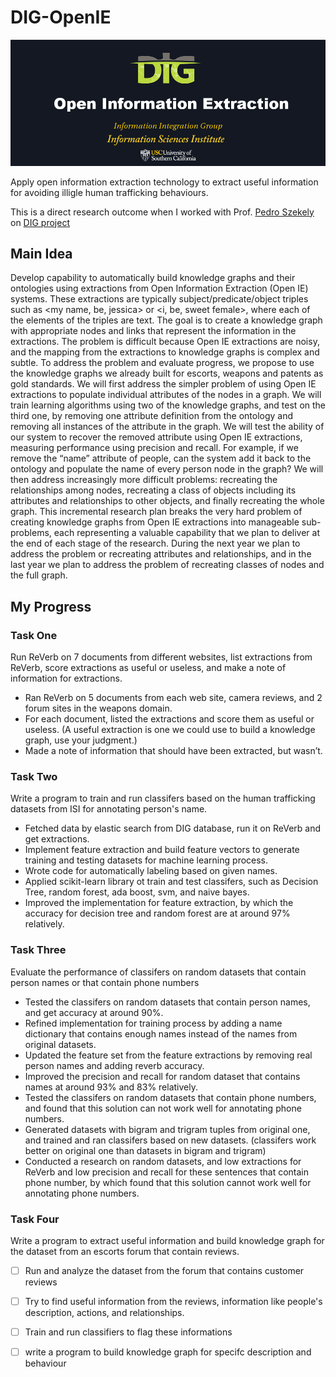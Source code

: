 # DIG-OpenIE

![openie_logo](./res/dig-openie.jpg)

Apply open information extraction technology to extract useful information for avoiding illigle human trafficking behaviours.

This is a direct research outcome when I worked with Prof. [Pedro Szekely](http://usc-isi-i2.github.io/szekely/) on [DIG project](http://usc-isi-i2.github.io/dig/)


## Main Idea

Develop capability to automatically build knowledge graphs and their ontologies using extractions from Open Information Extraction (Open IE) systems. These extractions are typically subject/predicate/object triples such as <my name, be, jessica> or <i, be, sweet female>, where each of the elements of the triples are text. The goal is to create a knowledge graph with appropriate nodes and links that represent the information in the extractions. The problem is difficult because Open IE extractions are noisy, and the mapping from the extractions to knowledge graphs is complex and subtle. To address the problem and evaluate progress, we propose to use the knowledge graphs we already built for escorts, weapons and patents as gold standards. We will first address the simpler problem of using Open IE extractions to populate individual attributes of the nodes in a graph. We will train learning algorithms using two of the knowledge graphs, and test on the third one, by removing one attribute definition from the ontology and removing all instances of the attribute in the graph. We will test the ability of our system to recover the removed attribute using Open IE extractions, measuring performance using precision and recall. For example, if we remove the “name” attribute of people, can the system add it back to the ontology and populate the name of every person node in the graph? We will then address increasingly more difficult problems: recreating the relationships among nodes, recreating a class of objects including its attributes and relationships to other objects, and finally recreating the whole graph. This incremental research plan breaks the very hard problem of creating knowledge graphs from Open IE extractions into manageable sub-problems, each representing a valuable capability that we plan to deliver at the end of each stage of the research. During the next year we plan to address the problem or recreating attributes and relationships, and in the last year we plan to address the problem of recreating classes of nodes and the full graph.


## My Progress

### Task One

Run ReVerb on 7 documents from different websites, list extractions from ReVerb, score extractions as useful or useless, and make a note of information for extractions.

- Ran ReVerb on 5 documents from each web site, camera reviews, and 2 forum sites in the weapons domain.
- For each document, listed the extractions and score them as useful or useless. (A useful extraction is one we could use to build a knowledge graph, use your judgment.)
- Made a note of information that should have been extracted, but wasn’t.

### Task Two

Write a program to train and run classifers based on the human trafficking datasets from ISI for annotating person's name.

- Fetched data by elastic search from DIG database, run it on ReVerb and get extractions.
- Implement feature extraction and build feature vectors to generate training and testing datasets for machine learning process.
- Wrote code for automatically labeling based on given names.
- Applied scikit-learn library ot train and test classifers, such as Decision Tree, random forest, ada boost, svm, and naive bayes.
- Improved the implementation for feature extraction, by which the accuracy for decision tree and random forest are at around 97% relatively.

### Task Three

Evaluate the performance of classifers on random datasets that contain person names or that contain phone numbers

- Tested the classifers on random datasets that contain person names, and get accuracy at around 90%.
- Refined implementation for training process by adding a name dictionary that contains enough names instead of the names from original datasets.
- Updated the feature set from the feature extractions by removing real person names and adding reverb accuracy.
- Improved the precision and recall for random dataset that contains names at around 93% and 83% relatively.
- Tested the classifers on random datasets that contain phone numbers, and found that this solution can not work well for annotating phone numbers.
- Generated datasets with bigram and trigram tuples from original one, and trained and ran classifers based on new datasets. (classifers work better on original one than datasets in bigram and trigram)
- Conducted a research on random datasets, and low extractions for ReVerb and low precision and recall for these sentences that contain phone number, by which found that this solution cannot work well for annotating phone numbers.

### Task Four

Write a program to extract useful information and build knowledge graph for the dataset from an escorts forum that contain reviews.

- [ ] Run and analyze the dataset from the forum that contains customer reviews
- [ ] Try to find useful information from the reviews, information like people's description, actions, and relationships.
- [ ] Train and run classifiers to flag these informations
- [ ] write a program to build knowledge graph for specifc description and behaviour
















